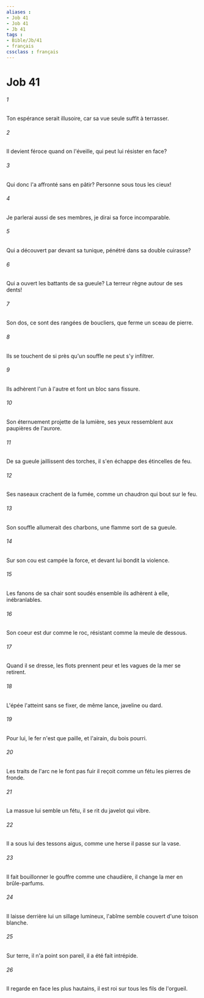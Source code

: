 ```yaml
---
aliases : 
- Job 41
- Job 41
- Jb 41
tags : 
- Bible/Jb/41
- français
cssclass : français
---
```


# Job 41

###### 1
Ton espérance serait illusoire, car sa vue seule suffit à terrasser.
###### 2
Il devient féroce quand on l'éveille, qui peut lui résister en face?
###### 3
Qui donc l'a affronté sans en pâtir? Personne sous tous les cieux!
###### 4
Je parlerai aussi de ses membres, je dirai sa force incomparable.
###### 5
Qui a découvert par devant sa tunique, pénétré dans sa double cuirasse?
###### 6
Qui a ouvert les battants de sa gueule? La terreur règne autour de ses dents!
###### 7
Son dos, ce sont des rangées de boucliers, que ferme un sceau de pierre.
###### 8
Ils se touchent de si près qu'un souffle ne peut s'y infiltrer.
###### 9
Ils adhèrent l'un à l'autre et font un bloc sans fissure.
###### 10
Son éternuement projette de la lumière, ses yeux ressemblent aux paupières de l'aurore.
###### 11
De sa gueule jaillissent des torches, il s'en échappe des étincelles de feu.
###### 12
Ses naseaux crachent de la fumée, comme un chaudron qui bout sur le feu.
###### 13
Son souffle allumerait des charbons, une flamme sort de sa gueule.
###### 14
Sur son cou est campée la force, et devant lui bondit la violence.
###### 15
Les fanons de sa chair sont soudés ensemble ils adhèrent à elle, inébranlables.
###### 16
Son coeur est dur comme le roc, résistant comme la meule de dessous.
###### 17
Quand il se dresse, les flots prennent peur et les vagues de la mer se retirent.
###### 18
L'épée l'atteint sans se fixer, de même lance, javeline ou dard.
###### 19
Pour lui, le fer n'est que paille, et l'airain, du bois pourri.
###### 20
Les traits de l'arc ne le font pas fuir il reçoit comme un fétu les pierres de fronde.
###### 21
La massue lui semble un fétu, il se rit du javelot qui vibre.
###### 22
Il a sous lui des tessons aigus, comme une herse il passe sur la vase.
###### 23
Il fait bouillonner le gouffre comme une chaudière, il change la mer en brûle-parfums.
###### 24
Il laisse derrière lui un sillage lumineux, l'abîme semble couvert d'une toison blanche.
###### 25
Sur terre, il n'a point son pareil, il a été fait intrépide.
###### 26
Il regarde en face les plus hautains, il est roi sur tous les fils de l'orgueil.
